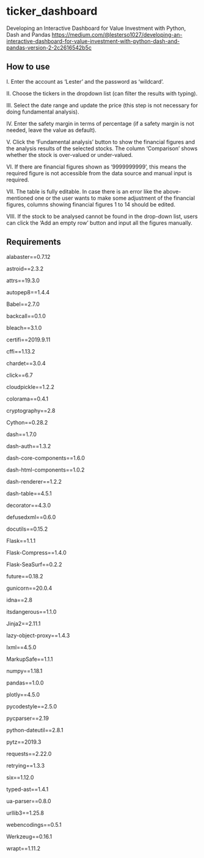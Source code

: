 # ticker_dashboard

Developing an Interactive Dashboard for Value Investment with Python, Dash and Pandas
https://medium.com/@lesterso1027/developing-an-interactive-dashboard-for-value-investment-with-python-dash-and-pandas-version-2-2c2616542b5c

## How to use
I. Enter the account as ‘Lester’ and the password as ‘wildcard’.

II. Choose the tickers in the dropdown list (can filter the results with typing).

III. Select the date range and update the price (this step is not necessary for doing fundamental analysis).

IV. Enter the safety margin in terms of percentage (if a safety margin is not needed, leave the value as default).

V. Click the ‘Fundamental analysis’ button to show the financial figures and the analysis results of the selected stocks. The column ‘Comparison’ shows whether the stock is over-valued or under-valued.

VI. If there are financial figures shown as ‘9999999999’, this means the required figure is not accessible from the data source and manual input is required.

VII. The table is fully editable. In case there is an error like the above-mentioned one or the user wants to make some adjustment of the financial figures, columns showing financial figures 1 to 14 should be edited.

VIII. If the stock to be analysed cannot be found in the drop-down list, users can click the ‘Add an empty row’ button and input all the figures manually.


## Requirements

alabaster==0.7.12

astroid==2.3.2

attrs==19.3.0

autopep8==1.4.4

Babel==2.7.0

backcall==0.1.0

bleach==3.1.0

certifi==2019.9.11

cffi==1.13.2

chardet==3.0.4

click==6.7

cloudpickle==1.2.2

colorama==0.4.1

cryptography==2.8

Cython==0.28.2

dash==1.7.0

dash-auth==1.3.2

dash-core-components==1.6.0

dash-html-components==1.0.2

dash-renderer==1.2.2

dash-table==4.5.1

decorator==4.3.0

defusedxml==0.6.0

docutils==0.15.2

Flask==1.1.1

Flask-Compress==1.4.0

Flask-SeaSurf==0.2.2

future==0.18.2

gunicorn==20.0.4

idna==2.8

itsdangerous==1.1.0

Jinja2==2.11.1

lazy-object-proxy==1.4.3

lxml==4.5.0

MarkupSafe==1.1.1

numpy==1.18.1

pandas==1.0.0

plotly==4.5.0

pycodestyle==2.5.0

pycparser==2.19

python-dateutil==2.8.1

pytz==2019.3

requests==2.22.0

retrying==1.3.3

six==1.12.0

typed-ast==1.4.1

ua-parser==0.8.0

urllib3==1.25.8

webencodings==0.5.1

Werkzeug==0.16.1

wrapt==1.11.2

